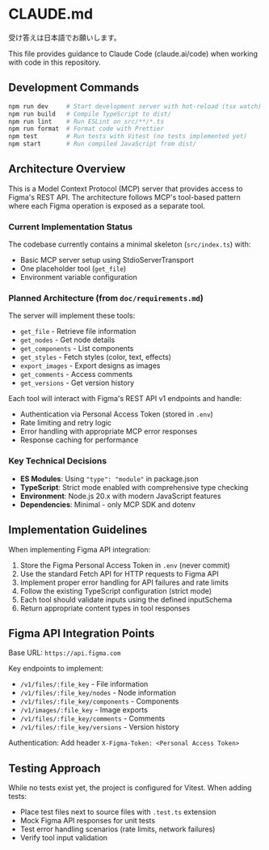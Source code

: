 # CLAUDE.md
受け答えは日本語でお願いします。

This file provides guidance to Claude Code (claude.ai/code) when working with code in this repository.

## Development Commands

```bash
npm run dev     # Start development server with hot-reload (tsx watch)
npm run build   # Compile TypeScript to dist/
npm run lint    # Run ESLint on src/**/*.ts
npm run format  # Format code with Prettier
npm test        # Run tests with Vitest (no tests implemented yet)
npm start       # Run compiled JavaScript from dist/
```

## Architecture Overview

This is a Model Context Protocol (MCP) server that provides access to Figma's REST API. The architecture follows MCP's tool-based pattern where each Figma operation is exposed as a separate tool.

### Current Implementation Status
The codebase currently contains a minimal skeleton (`src/index.ts`) with:
- Basic MCP server setup using StdioServerTransport
- One placeholder tool (`get_file`)
- Environment variable configuration

### Planned Architecture (from `doc/requirements.md`)
The server will implement these tools:
- `get_file` - Retrieve file information
- `get_nodes` - Get node details
- `get_components` - List components
- `get_styles` - Fetch styles (color, text, effects)
- `export_images` - Export designs as images
- `get_comments` - Access comments
- `get_versions` - Get version history

Each tool will interact with Figma's REST API v1 endpoints and handle:
- Authentication via Personal Access Token (stored in `.env`)
- Rate limiting and retry logic
- Error handling with appropriate MCP error responses
- Response caching for performance

### Key Technical Decisions
- **ES Modules**: Using `"type": "module"` in package.json
- **TypeScript**: Strict mode enabled with comprehensive type checking
- **Environment**: Node.js 20.x with modern JavaScript features
- **Dependencies**: Minimal - only MCP SDK and dotenv

## Implementation Guidelines

When implementing Figma API integration:
1. Store the Figma Personal Access Token in `.env` (never commit)
2. Use the standard Fetch API for HTTP requests to Figma API
3. Implement proper error handling for API failures and rate limits
4. Follow the existing TypeScript configuration (strict mode)
5. Each tool should validate inputs using the defined inputSchema
6. Return appropriate content types in tool responses

## Figma API Integration Points

Base URL: `https://api.figma.com`

Key endpoints to implement:
- `/v1/files/:file_key` - File information
- `/v1/files/:file_key/nodes` - Node information
- `/v1/files/:file_key/components` - Components
- `/v1/images/:file_key` - Image exports
- `/v1/files/:file_key/comments` - Comments
- `/v1/files/:file_key/versions` - Version history

Authentication: Add header `X-Figma-Token: <Personal Access Token>`

## Testing Approach

While no tests exist yet, the project is configured for Vitest. When adding tests:
- Place test files next to source files with `.test.ts` extension
- Mock Figma API responses for unit tests
- Test error handling scenarios (rate limits, network failures)
- Verify tool input validation